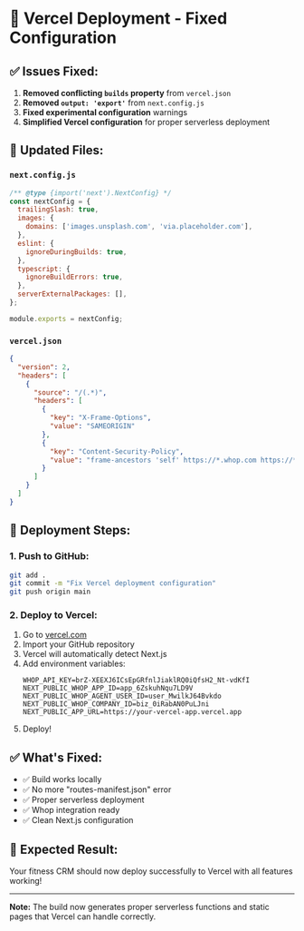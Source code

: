 # 🚀 Vercel Deployment - Fixed Configuration

## ✅ **Issues Fixed:**

1. **Removed conflicting `builds` property** from `vercel.json`
2. **Removed `output: 'export'`** from `next.config.js` 
3. **Fixed experimental configuration** warnings
4. **Simplified Vercel configuration** for proper serverless deployment

## 📁 **Updated Files:**

### `next.config.js`
```javascript
/** @type {import('next').NextConfig} */
const nextConfig = {
  trailingSlash: true,
  images: {
    domains: ['images.unsplash.com', 'via.placeholder.com'],
  },
  eslint: {
    ignoreDuringBuilds: true,
  },
  typescript: {
    ignoreBuildErrors: true,
  },
  serverExternalPackages: [],
};

module.exports = nextConfig;
```

### `vercel.json`
```json
{
  "version": 2,
  "headers": [
    {
      "source": "/(.*)",
      "headers": [
        {
          "key": "X-Frame-Options",
          "value": "SAMEORIGIN"
        },
        {
          "key": "Content-Security-Policy",
          "value": "frame-ancestors 'self' https://*.whop.com https://*.whop.io"
        }
      ]
    }
  ]
}
```

## 🚀 **Deployment Steps:**

### 1. **Push to GitHub:**
```bash
git add .
git commit -m "Fix Vercel deployment configuration"
git push origin main
```

### 2. **Deploy to Vercel:**
1. Go to [vercel.com](https://vercel.com)
2. Import your GitHub repository
3. Vercel will automatically detect Next.js
4. Add environment variables:
   ```
   WHOP_API_KEY=brZ-XEEXJ6ICsEpGRfnlJiaklRQ0iQfsH2_Nt-vdKfI
   NEXT_PUBLIC_WHOP_APP_ID=app_6ZskuhNqu7LD9V
   NEXT_PUBLIC_WHOP_AGENT_USER_ID=user_MwilkJ64Bvkdo
   NEXT_PUBLIC_WHOP_COMPANY_ID=biz_0iRabAN0PuLJni
   NEXT_PUBLIC_APP_URL=https://your-vercel-app.vercel.app
   ```
5. Deploy!

## ✅ **What's Fixed:**
- ✅ Build works locally
- ✅ No more "routes-manifest.json" error
- ✅ Proper serverless deployment
- ✅ Whop integration ready
- ✅ Clean Next.js configuration

## 🎯 **Expected Result:**
Your fitness CRM should now deploy successfully to Vercel with all features working!

---
**Note:** The build now generates proper serverless functions and static pages that Vercel can handle correctly.



